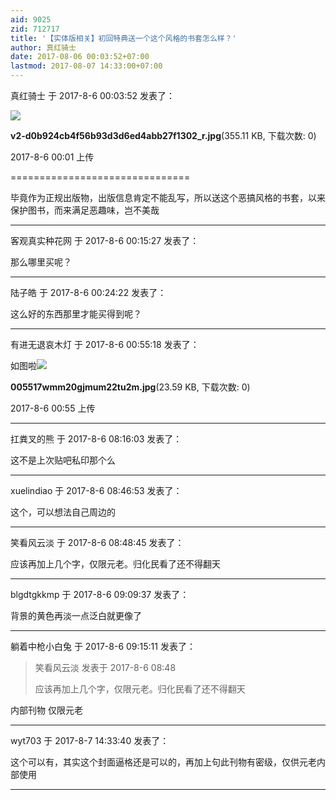 ```yaml
---
aid: 9025
zid: 712717
title: '【实体版相关】初回特典送一个这个风格的书套怎么样？'
author: 真红骑士
date: 2017-08-06 00:03:52+07:00
lastmod: 2017-08-07 14:33:00+07:00
---
```


真红骑士 于 2017-8-6 00:03:52 发表了：

![](https://cdn.jsdelivr.net/gh/lzjluzijie/beichao@main/static/img/000136zlfhpoco5xp88pgc.jpg)



**v2-d0b924cb4f56b93d3d6ed4abb27f1302\_r.jpg**(355.11 KB, 下载次数: 0)



2017-8-6 00:01 上传



===============================

毕竟作为正规出版物，出版信息肯定不能乱写，所以送这个恶搞风格的书套，以来保护图书，而来满足恶趣味，岂不美哉

---------

客观真实种花网 于 2017-8-6 00:15:27 发表了：

那么哪里买呢？

---------

陆子皓 于 2017-8-6 00:24:22 发表了：

这么好的东西那里才能买得到呢？

---------

有进无退哀木灯 于 2017-8-6 00:55:18 发表了：

如图啦![](https://cdn.jsdelivr.net/gh/lzjluzijie/beichao@main/static/img/005517wmm20gjmum22tu2m.jpg)



**005517wmm20gjmum22tu2m.jpg**(23.59 KB, 下载次数: 0)



2017-8-6 00:55 上传

---------

扛粪叉的熊 于 2017-8-6 08:16:03 发表了：

这不是上次贴吧私印那个么

---------

xuelindiao 于 2017-8-6 08:46:53 发表了：

这个，可以想法自己周边的

---------

笑看风云淡 于 2017-8-6 08:48:45 发表了：

应该再加上几个字，仅限元老。归化民看了还不得翻天

---------

blgdtgkkmp 于 2017-8-6 09:09:37 发表了：

背景的黄色再淡一点泛白就更像了

---------

躺着中枪小白兔 于 2017-8-6 09:15:11 发表了：

> 笑看风云淡 发表于 2017-8-6 08:48
> 
> 应该再加上几个字，仅限元老。归化民看了还不得翻天



内部刊物 仅限元老

---------

wyt703 于 2017-8-7 14:33:40 发表了：

这个可以有，其实这个封面逼格还是可以的，再加上句此刊物有密级，仅供元老内部使用

---------

